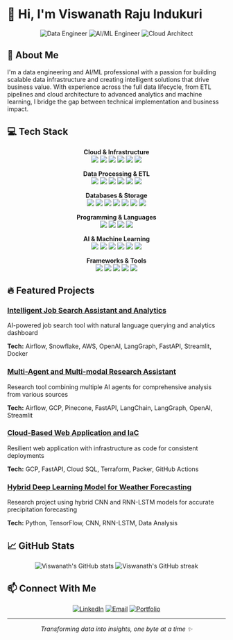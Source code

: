 # 👋 Hi, I'm Viswanath Raju Indukuri

<div align="center">
  <img src="https://img.shields.io/badge/Data_Engineer-007396?style=for-the-badge&logo=databricks&logoColor=white" alt="Data Engineer"/>
  <img src="https://img.shields.io/badge/AI/ML_Engineer-FF6F00?style=for-the-badge&logo=tensorflow&logoColor=white" alt="AI/ML Engineer"/>
  <img src="https://img.shields.io/badge/Cloud_Architect-232F3E?style=for-the-badge&logo=amazon-aws&logoColor=white" alt="Cloud Architect"/>
</div>

## 🚀 About Me

I'm a data engineering and AI/ML professional with a passion for building scalable data infrastructure and creating intelligent solutions that drive business value. With experience across the full data lifecycle, from ETL pipelines and cloud architecture to advanced analytics and machine learning, I bridge the gap between technical implementation and business impact.

## 💻 Tech Stack

<div align="center">

**Cloud & Infrastructure**  
<img src="https://img.shields.io/badge/AWS-232F3E?style=flat-square&logo=amazon-aws&logoColor=white" />
<img src="https://img.shields.io/badge/GCP-4285F4?style=flat-square&logo=google-cloud&logoColor=white" />
<img src="https://img.shields.io/badge/Azure-0089D6?style=flat-square&logo=microsoft-azure&logoColor=white" />
<img src="https://img.shields.io/badge/Docker-2496ED?style=flat-square&logo=docker&logoColor=white" />
<img src="https://img.shields.io/badge/Terraform-7B42BC?style=flat-square&logo=terraform&logoColor=white" />
<img src="https://img.shields.io/badge/GitHub_Actions-2088FF?style=flat-square&logo=github-actions&logoColor=white" />

**Data Processing & ETL**  
<img src="https://img.shields.io/badge/Apache_Spark-E25A1C?style=flat-square&logo=apache-spark&logoColor=white" />
<img src="https://img.shields.io/badge/Apache_Airflow-017CEE?style=flat-square&logo=apache-airflow&logoColor=white" />
<img src="https://img.shields.io/badge/Apache_Kafka-231F20?style=flat-square&logo=apache-kafka&logoColor=white" />
<img src="https://img.shields.io/badge/AWS_Glue-FF9900?style=flat-square&logo=amazon-aws&logoColor=white" />
<img src="https://img.shields.io/badge/Databricks-FF3621?style=flat-square&logo=databricks&logoColor=white" />
<img src="https://img.shields.io/badge/dbt-FF694B?style=flat-square&logo=dbt&logoColor=white" />

**Databases & Storage**  
<img src="https://img.shields.io/badge/MySQL-4479A1?style=flat-square&logo=mysql&logoColor=white" />
<img src="https://img.shields.io/badge/PostgreSQL-336791?style=flat-square&logo=postgresql&logoColor=white" />
<img src="https://img.shields.io/badge/AWS_Redshift-FF9900?style=flat-square&logo=amazon-aws&logoColor=white" />
<img src="https://img.shields.io/badge/BigQuery-4285F4?style=flat-square&logo=google-cloud&logoColor=white" />
<img src="https://img.shields.io/badge/MongoDB-47A248?style=flat-square&logo=mongodb&logoColor=white" />
<img src="https://img.shields.io/badge/Snowflake-29B5E8?style=flat-square&logo=snowflake&logoColor=white" />
<img src="https://img.shields.io/badge/Vector_DBs-000000?style=flat-square&logo=pinecone&logoColor=white" />

**Programming & Languages**  
<img src="https://img.shields.io/badge/Python-3776AB?style=flat-square&logo=python&logoColor=white" />
<img src="https://img.shields.io/badge/SQL-4479A1?style=flat-square&logo=mysql&logoColor=white" />
<img src="https://img.shields.io/badge/Java-007396?style=flat-square&logo=java&logoColor=white" />
<img src="https://img.shields.io/badge/Shell-4EAA25?style=flat-square&logo=gnu-bash&logoColor=white" />

**AI & Machine Learning**  
<img src="https://img.shields.io/badge/Scikit_Learn-F7931E?style=flat-square&logo=scikit-learn&logoColor=white" />
<img src="https://img.shields.io/badge/PyTorch-EE4C2C?style=flat-square&logo=pytorch&logoColor=white" />
<img src="https://img.shields.io/badge/TensorFlow-FF6F00?style=flat-square&logo=tensorflow&logoColor=white" />
<img src="https://img.shields.io/badge/OpenAI-412991?style=flat-square&logo=openai&logoColor=white" />
<img src="https://img.shields.io/badge/LangChain-65C6B1?style=flat-square" />
<img src="https://img.shields.io/badge/LangGraph-00ADD8?style=flat-square" />

**Frameworks & Tools**  
<img src="https://img.shields.io/badge/FastAPI-009688?style=flat-square&logo=fastapi&logoColor=white" />
<img src="https://img.shields.io/badge/Streamlit-FF4B4B?style=flat-square&logo=streamlit&logoColor=white" />
<img src="https://img.shields.io/badge/Tableau-E97627?style=flat-square&logo=tableau&logoColor=white" />
<img src="https://img.shields.io/badge/Jupyter-F37626?style=flat-square&logo=jupyter&logoColor=white" />
<img src="https://img.shields.io/badge/Power_BI-F2C811?style=flat-square&logo=power-bi&logoColor=black" />
</div>

## 🔥 Featured Projects

### [Intelligent Job Search Assistant and Analytics](https://github.com/viswanathraju/Intelligent-Job-Search-Assistant-Analytics)
AI-powered job search tool with natural language querying and analytics dashboard

**Tech:** Airflow, Snowflake, AWS, OpenAI, LangGraph, FastAPI, Streamlit, Docker

### [Multi-Agent and Multi-modal Research Assistant](https://github.com/viswanathraju/Multi-Agent-Multi-modal-Research-Assistant)
Research tool combining multiple AI agents for comprehensive analysis from various sources

**Tech:** Airflow, GCP, Pinecone, FastAPI, LangChain, LangGraph, OpenAI, Streamlit

### [Cloud-Based Web Application and IaC](https://github.com/viswanathraju/Cloud-Web-App-IaC)
Resilient web application with infrastructure as code for consistent deployments

**Tech:** GCP, FastAPI, Cloud SQL, Terraform, Packer, GitHub Actions

### [Hybrid Deep Learning Model for Weather Forecasting](https://github.com/viswanathraju/Deep-Learning-Weather-Forecasting)
Research project using hybrid CNN and RNN-LSTM models for accurate precipitation forecasting

**Tech:** Python, TensorFlow, CNN, RNN-LSTM, Data Analysis

## 📈 GitHub Stats

<div align="center">
  <img src="https://github-readme-stats.vercel.app/api?username=ViswanathRajuIndukuri&show_icons=true&theme=tokyonight" alt="Viswanath's GitHub stats" />
  <img src="https://github-readme-streak-stats.herokuapp.com/?user=ViswanathRajuIndukuri&theme=tokyonight" alt="Viswanath's GitHub streak" />
</div>

## 📫 Connect With Me

<div align="center">
  <a href="https://www.linkedin.com/in/viswanath-raju-indukuri/"><img src="https://img.shields.io/badge/LinkedIn-0077B5?style=for-the-badge&logo=linkedin&logoColor=white" alt="LinkedIn" /></a>
  <a href="mailto:indukuri.v@northeastern.edu"><img src="https://img.shields.io/badge/Email-D14836?style=for-the-badge&logo=gmail&logoColor=white" alt="Email" /></a>
  <a href="https://viswanathraju.com"><img src="https://img.shields.io/badge/Portfolio-000000?style=for-the-badge&logo=About.me&logoColor=white" alt="Portfolio" /></a>
</div>

---

<div align="center">
  <i>Transforming data into insights, one byte at a time ✨</i>
</div>
